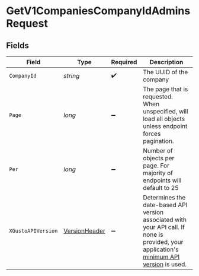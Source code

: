 # GetV1CompaniesCompanyIdAdminsRequest


## Fields

| Field                                                                                                                                                                                                                        | Type                                                                                                                                                                                                                         | Required                                                                                                                                                                                                                     | Description                                                                                                                                                                                                                  |
| ---------------------------------------------------------------------------------------------------------------------------------------------------------------------------------------------------------------------------- | ---------------------------------------------------------------------------------------------------------------------------------------------------------------------------------------------------------------------------- | ---------------------------------------------------------------------------------------------------------------------------------------------------------------------------------------------------------------------------- | ---------------------------------------------------------------------------------------------------------------------------------------------------------------------------------------------------------------------------- |
| `CompanyId`                                                                                                                                                                                                                  | *string*                                                                                                                                                                                                                     | :heavy_check_mark:                                                                                                                                                                                                           | The UUID of the company                                                                                                                                                                                                      |
| `Page`                                                                                                                                                                                                                       | *long*                                                                                                                                                                                                                       | :heavy_minus_sign:                                                                                                                                                                                                           | The page that is requested. When unspecified, will load all objects unless endpoint forces pagination.                                                                                                                       |
| `Per`                                                                                                                                                                                                                        | *long*                                                                                                                                                                                                                       | :heavy_minus_sign:                                                                                                                                                                                                           | Number of objects per page. For majority of endpoints will default to 25                                                                                                                                                     |
| `XGustoAPIVersion`                                                                                                                                                                                                           | [VersionHeader](../../Models/Components/VersionHeader.md)                                                                                                                                                                    | :heavy_minus_sign:                                                                                                                                                                                                           | Determines the date-based API version associated with your API call. If none is provided, your application's [minimum API version](https://docs.gusto.com/embedded-payroll/docs/api-versioning#minimum-api-version) is used. |